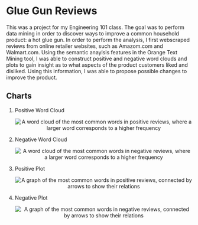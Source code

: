 # Glue Gun Reviews

This was a project for my Engineering 101 class. The goal was to perform data mining in order to
discover ways to improve a common household product: a hot glue gun. In order to perform the analysis,
I first webscraped reviews from online retailer websites, such as Amazom.com and Walmart.com. Using the
semantic anaylsis features in the Orange Text Mining tool, I was able to construct positive and negative
word clouds and plots to gain insight as to what aspects of the product customers liked and disliked. 
Using this information, I was able to propose possible changes to improve the product.


## Charts
<ol>
  <li>
    <p>
      Positive Word Cloud
    </p>
    <div align="center">
      <img src="https://github.com/user-attachments/assets/b4ad548d-3b98-4e4d-9d57-7e6c6f901a58", alt="A word cloud of the most common words in positive reviews, where a larger word corresponds to a higher frequency">
    </div>
    <p>
  </li>
  <li>
    <p>
      Negative Word Cloud
    </p>
    <div align="center">
      <img src="https://github.com/user-attachments/assets/92c57e68-a355-4f63-9576-83eb6b3d9340", alt="A word cloud of the most common words in negative reviews, where a larger word corresponds to a higher frequency">
    </div>
  </li>
   <li>
    <p>
      Positive Plot
    </p>
    <div align="center">
      <img src="https://github.com/user-attachments/assets/a4bd0fe5-cab5-4763-9d83-fa0cc057f7fe", alt="A graph of the most common words in positive reviews, connected by arrows to show their relations">
    </div>
  </li>
  <li>
    <p>
      Negative Plot
    </p>
    <div align="center">
      <img src="https://github.com/user-attachments/assets/63f2afb9-0f10-4e12-a49b-07c51b2a3e26", alt="A graph of the most common words in negative reviews, connected by arrows to show their relations">
    </div>
  </li>
</ol>
